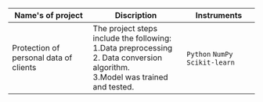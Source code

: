 | Name's of project                     |                                                                Discription                                                                 |                                    Instruments |
|---------------------------------------|-------------------------------------------------------------------------------------------------------------------------------------------|------------------------------------------------|
|Protection of personal data of clients | The project steps include the following:<br/> 1.Data preprocessing <br/>2. Data conversion algorithm.<br/> 3.Model was trained and tested. | `Python` `NumPy` `Scikit-learn` |                                                                                                                                                                                                              |                                                 |